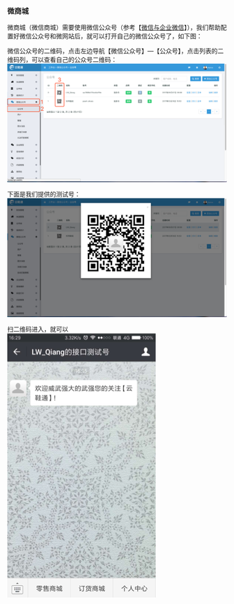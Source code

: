 ### 微商城

微商城（微信商城）需要使用微信公众号（参考【[微信与企业微信](/wei-xin-he-qi-ye-wei-xin.md)】），我们帮助配置好微信公众号和微网站后，就可以打开自己的微信公众号了，如下图：

微信公众号的二维码，点击左边导航【微信公众号】—【公众号】，点击列表的二维码列，可以查看自己的公众号二维码：![](/assets/wsc-2.png)  


下面是我们提供的测试号：![](/assets/wsc-3.png)  
  
  
扫二维码进入，就可以  
![](/assets/wsc-1.png)

